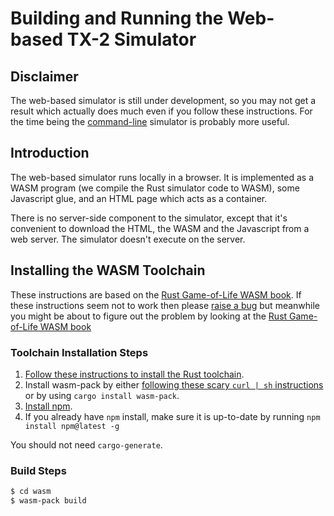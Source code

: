 # Building and Running the Web-based TX-2 Simulator

## Disclaimer

The web-based simulator is still under development, so you may not get
a result which actually does much even if you follow these
instructions.  For the time being the [command-line](cli.md) simulator
is probably more useful.

## Introduction

The web-based simulator runs locally in a browser.   It is implemented
as a WASM program (we compile the Rust simulator code to WASM), some
Javascript glue, and an HTML page which acts as a container.

There is no server-side component to the simulator, except that it's
convenient to download the HTML, the WASM and the Javascript from a
web server.  The simulator doesn't execute on the server.

## Installing the WASM Toolchain

These instructions are based on the [Rust Game-of-Life WASM
book](https://rustwasm.github.io/docs/book/game-of-life/setup.html).
If these instructions seem not to work then please [raise a
bug](https://github.com/TX-2/TX-2-simulator/issues/new/choose) but
meanwhile you might be about to figure out the problem by looking at
the [Rust Game-of-Life WASM
book](https://rustwasm.github.io/docs/book/game-of-life/setup.html)

### Toolchain Installation Steps

1. [Follow these instructions to install the Rust
   toolchain](https://www.rust-lang.org/tools/install).
1. Install wasm-pack by either [following these scary `curl | sh`
   instructions](https://rustwasm.github.io/wasm-pack/installer/) or
   by using `cargo install wasm-pack`.
1. [Install npm](https://docs.npmjs.com/getting-started).
1. If you already have `npm` install, make sure it is up-to-date by
   running `npm install npm@latest -g`

You should not need `cargo-generate`.

### Build Steps

```sh
$ cd wasm
$ wasm-pack build
```

